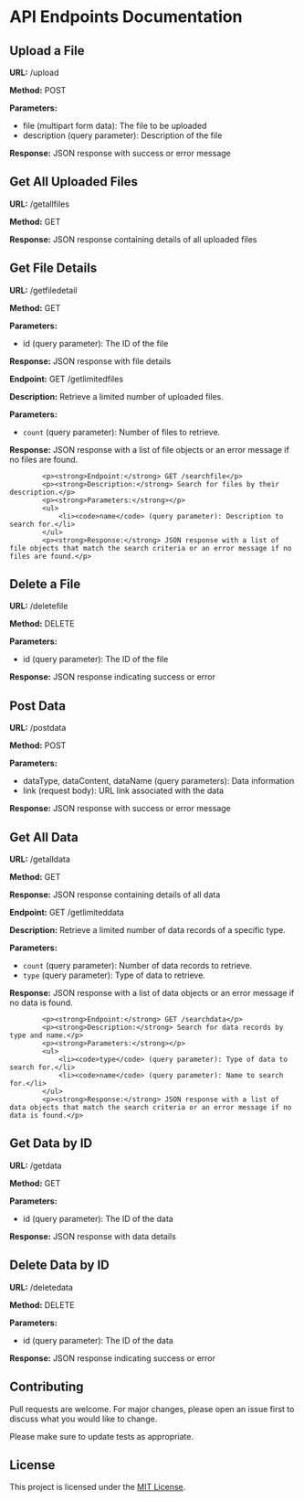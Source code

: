 <!DOCTYPE html>
<html lang="en">
<head>
  <meta charset="UTF-8">
  <meta name="viewport" content="width=device-width, initial-scale=1.0">
  <link href="https://cdn.jsdelivr.net/npm/bootstrap@5.3.0/dist/css/bootstrap.min.css" rel="stylesheet">
</head>
<body>

<div class="container my-5">
  <h1 class="mb-4">API Endpoints Documentation</h1>

  <!-- Upload a File -->
  <div class="card">
    <div class="card-body">
      <h2>Upload a File</h2>
      <p><strong>URL:</strong> /upload</p>
      <p><strong>Method:</strong> POST</p>
      <p><strong>Parameters:</strong></p>
      <ul>
        <li>file (multipart form data): The file to be uploaded</li>
        <li>description (query parameter): Description of the file</li>
      </ul>
      <p><strong>Response:</strong> JSON response with success or error message</p>
    </div>
  </div>

  <!-- Get All Uploaded Files -->
  <div class="card my-4">
    <div class="card-body">
      <h2>Get All Uploaded Files</h2>
      <p><strong>URL:</strong> /getallfiles</p>
      <p><strong>Method:</strong> GET</p>
      <p><strong>Response:</strong> JSON response containing details of all uploaded files</p>
    </div>
  </div>

  <!-- Get File Details -->
  <div class="card my-4">
    <div class="card-body">
      <h2>Get File Details</h2>
      <p><strong>URL:</strong> /getfiledetail</p>
      <p><strong>Method:</strong> GET</p>
      <p><strong>Parameters:</strong></p>
      <ul>
        <li>id (query parameter): The ID of the file</li>
      </ul>
      <p><strong>Response:</strong> JSON response with file details</p>
    </div>
  </div>
 <p><strong>Endpoint:</strong> GET /getlimitedfiles</p>
            <p><strong>Description:</strong> Retrieve a limited number of uploaded files.</p>
            <p><strong>Parameters:</strong></p>
            <ul>
                <li><code>count</code> (query parameter): Number of files to retrieve.</li>
            </ul>
            <p><strong>Response:</strong> JSON response with a list of file objects or an error message if no files are found.</p>

            <p><strong>Endpoint:</strong> GET /searchfile</p>
            <p><strong>Description:</strong> Search for files by their description.</p>
            <p><strong>Parameters:</strong></p>
            <ul>
                <li><code>name</code> (query parameter): Description to search for.</li>
            </ul>
            <p><strong>Response:</strong> JSON response with a list of file objects that match the search criteria or an error message if no files are found.</p>

  <!-- Delete a File -->
  <div class="card my-4">
    <div class="card-body">
      <h2>Delete a File</h2>
      <p><strong>URL:</strong> /deletefile</p>
      <p><strong>Method:</strong> DELETE</p>
      <p><strong>Parameters:</strong></p>
      <ul>
        <li>id (query parameter): The ID of the file</li>
      </ul>
      <p><strong>Response:</strong> JSON response indicating success or error</p>
    </div>
  </div>

  <!-- Post Data -->
  <div class="card my-4">
    <div class="card-body">
      <h2>Post Data</h2>
      <p><strong>URL:</strong> /postdata</p>
      <p><strong>Method:</strong> POST</p>
      <p><strong>Parameters:</strong></p>
      <ul>
        <li>dataType, dataContent, dataName (query parameters): Data information</li>
        <li>link (request body): URL link associated with the data</li>
      </ul>
      <p><strong>Response:</strong> JSON response with success or error message</p>
    </div>
  </div>

  <!-- Get All Data -->
  <div class="card my-4">
    <div class="card-body">
      <h2>Get All Data</h2>
      <p><strong>URL:</strong> /getalldata</p>
      <p><strong>Method:</strong> GET</p>
      <p><strong>Response:</strong> JSON response containing details of all data</p>
    </div>
  </div>
  <p><strong>Endpoint:</strong> GET /getlimiteddata</p>
            <p><strong>Description:</strong> Retrieve a limited number of data records of a specific type.</p>
            <p><strong>Parameters:</strong></p>
            <ul>
                <li><code>count</code> (query parameter): Number of data records to retrieve.</li>
                <li><code>type</code> (query parameter): Type of data to retrieve.</li>
            </ul>
            <p><strong>Response:</strong> JSON response with a list of data objects or an error message if no data is found.</p>

            <p><strong>Endpoint:</strong> GET /searchdata</p>
            <p><strong>Description:</strong> Search for data records by type and name.</p>
            <p><strong>Parameters:</strong></p>
            <ul>
                <li><code>type</code> (query parameter): Type of data to search for.</li>
                <li><code>name</code> (query parameter): Name to search for.</li>
            </ul>
            <p><strong>Response:</strong> JSON response with a list of data objects that match the search criteria or an error message if no data is found.</p>

  <!-- Get Data by ID -->
  <div class="card my-4">
    <div class="card-body">
      <h2>Get Data by ID</h2>
      <p><strong>URL:</strong> /getdata</p>
      <p><strong>Method:</strong> GET</p>
      <p><strong>Parameters:</strong></p>
      <ul>
        <li>id (query parameter): The ID of the data</li>
      </ul>
      <p><strong>Response:</strong> JSON response with data details</p>
    </div>
  </div>

  <!-- Delete Data by ID -->
  <div class="card my-4">
    <div class="card-body">
      <h2>Delete Data by ID</h2>
      <p><strong>URL:</strong> /deletedata</p>
      <p><strong>Method:</strong> DELETE</p>
      <p><strong>Parameters:</strong></p>
      <ul>
        <li>id (query parameter): The ID of the data</li>
      </ul>
      <p><strong>Response:</strong> JSON response indicating success or error</p>
    </div>
  </div>

  <!-- Contributing -->
  <div class="card my-4">
    <div class="card-body">
      <h2>Contributing</h2>
      <p>Pull requests are welcome. For major changes, please open an issue first to discuss what you would like to change.</p>
      <p>Please make sure to update tests as appropriate.</p>
    </div>
  </div>

  <!-- License -->
  <div class="card my-4">
    <div class="card-body">
      <h2>License</h2>
      <p>This project is licensed under the <a href="https://choosealicense.com/licenses/mit/">MIT License</a>.</p>
    </div>
  </div>
</div>
</body>
</html>
